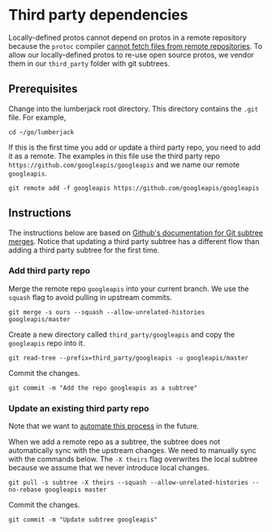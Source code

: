 # Third party dependencies

Locally-defined protos cannot depend on protos in a remote repository because
the `protoc` compiler
[cannot fetch files from remote repositories](https://github.com/golang/protobuf/issues/1072).
To allow our locally-defined protos to re-use open source protos, we vendor them
in our `third_party` folder with git subtrees.

## Prerequisites

Change into the lumberjack root directory. This directory contains the `.git`
file. For example,

```
cd ~/go/lumberjack
```

If this is the first time you add or update a third party repo, you need to add
it as a remote. The examples in this file use the third party repo
`https://github.com/googleapis/googleapis` and we name our remote `googleapis`.

```
git remote add -f googleapis https://github.com/googleapis/googleapis
```

## Instructions

The instructions below are based on
[Github's documentation for Git subtree merges](https://docs.github.com/en/get-started/using-git/about-git-subtree-merges#synchronizing-with-updates-and-changes).
Notice that updating a third party subtree has a different flow than adding a
third party subtree for the first time.

### Add third party repo

Merge the remote repo `googleapis` into your current branch. We use the `squash`
flag to avoid pulling in upstream commits.

```
git merge -s ours --squash --allow-unrelated-histories googleapis/master
```

Create a new directory called `third_party/googleapis` and copy the `googleapis`
repo into it.

```
git read-tree --prefix=third_party/googleapis -u googleapis/master
```

Commit the changes.

```
git commit -m "Add the repo googleapis as a subtree"
```

### Update an existing third party repo

Note that we want to
[automate this process](b/199776038) in the
future.

When we add a remote repo as a subtree, the subtree does not automatically sync
with the upstream changes. We need to manually sync with the commands below. The
`-X theirs` flag overwrites the local subtree because we assume that we never
introduce local changes.

```
git pull -s subtree -X theirs --squash --allow-unrelated-histories --no-rebase googleapis master
```

Commit the changes.

```
git commit -m "Update subtree googleapis"
```
